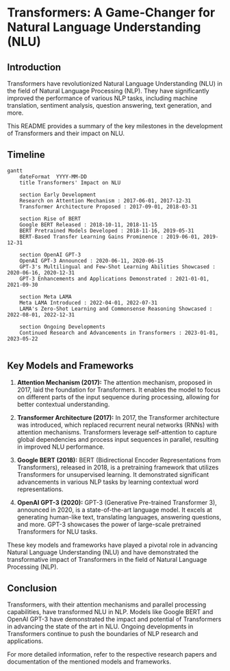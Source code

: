 # Transformers: A Game-Changer for Natural Language Understanding (NLU)

## Introduction
Transformers have revolutionized Natural Language Understanding (NLU) in the field of Natural Language Processing (NLP). They have significantly improved the performance of various NLP tasks, including machine translation, sentiment analysis, question answering, text generation, and more.

This README provides a summary of the key milestones in the development of Transformers and their impact on NLU.

## Timeline

```mermaid
gantt
    dateFormat  YYYY-MM-DD
    title Transformers' Impact on NLU
    
    section Early Development
    Research on Attention Mechanism : 2017-06-01, 2017-12-31
    Transformer Architecture Proposed : 2017-09-01, 2018-03-31
    
    section Rise of BERT
    Google BERT Released : 2018-10-11, 2018-11-15
    BERT Pretrained Models Developed : 2018-11-16, 2019-05-31
    BERT-Based Transfer Learning Gains Prominence : 2019-06-01, 2019-12-31
    
    section OpenAI GPT-3
    OpenAI GPT-3 Announced : 2020-06-11, 2020-06-15
    GPT-3's Multilingual and Few-Shot Learning Abilities Showcased : 2020-06-16, 2020-12-31
    GPT-3 Enhancements and Applications Demonstrated : 2021-01-01, 2021-09-30
    
    section Meta LAMA
    Meta LAMA Introduced : 2022-04-01, 2022-07-31
    LAMA's Zero-Shot Learning and Commonsense Reasoning Showcased : 2022-08-01, 2022-12-31
    
    section Ongoing Developments
    Continued Research and Advancements in Transformers : 2023-01-01, 2023-05-22


```

## Key Models and Frameworks

1. **Attention Mechanism (2017):** The attention mechanism, proposed in 2017, laid the foundation for Transformers. It enables the model to focus on different parts of the input sequence during processing, allowing for better contextual understanding.

2. **Transformer Architecture (2017):** In 2017, the Transformer architecture was introduced, which replaced recurrent neural networks (RNNs) with attention mechanisms. Transformers leverage self-attention to capture global dependencies and process input sequences in parallel, resulting in improved NLU performance.

3. **Google BERT (2018):** BERT (Bidirectional Encoder Representations from Transformers), released in 2018, is a pretraining framework that utilizes Transformers for unsupervised learning. It demonstrated significant advancements in various NLP tasks by learning contextual word representations.

4. **OpenAI GPT-3 (2020):** GPT-3 (Generative Pre-trained Transformer 3), announced in 2020, is a state-of-the-art language model. It excels at generating human-like text, translating languages, answering questions, and more. GPT-3 showcases the power of large-scale pretrained Transformers for NLU tasks.

These key models and frameworks have played a pivotal role in advancing Natural Language Understanding (NLU) and have demonstrated the transformative impact of Transformers in the field of Natural Language Processing (NLP).

## Conclusion
Transformers, with their attention mechanisms and parallel processing capabilities, have transformed NLU in NLP. Models like Google BERT and OpenAI GPT-3 have demonstrated the impact and potential of Transformers in advancing the state of the art in NLU. Ongoing developments in Transformers continue to push the boundaries of NLP research and applications.

For more detailed information, refer to the respective research papers and documentation of the mentioned models and frameworks.
